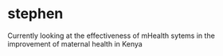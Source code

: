 # stephen
Currently looking at the effectiveness of mHealth sytems in the improvement of maternal health in Kenya
